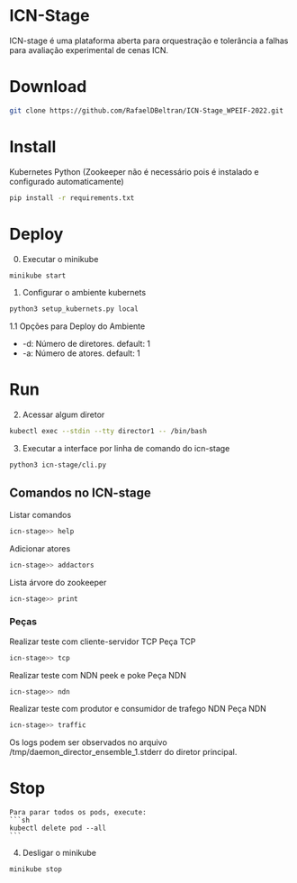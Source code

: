 # ICN-Stage

ICN-stage é uma plataforma aberta para orquestração e tolerância a falhas para avaliação experimental de cenas ICN.

# Download
```sh
git clone https://github.com/RafaelDBeltran/ICN-Stage_WPEIF-2022.git
```
    
# Install 
Kubernetes
Python
(Zookeeper não é necessário pois é instalado e configurado automaticamente)
```sh
pip install -r requirements.txt
```

# Deploy
0. Executar o minikube 
```sh
minikube start
```

1. Configurar o ambiente kubernets
```sh
python3 setup_kubernets.py local
```

1.1 Opções para Deploy do Ambiente

- -d: Número de diretores. default: 1
- -a: Número de atores. default: 1

# Run

2. Acessar algum diretor
```sh
kubectl exec --stdin --tty director1 -- /bin/bash
```

3. Executar a interface por linha de comando do icn-stage
```sh
python3 icn-stage/cli.py
```
    
## Comandos no ICN-stage
Listar comandos
```sh
icn-stage>> help
```
Adicionar atores
```sh
icn-stage>> addactors
```
Lista árvore do zookeeper
```sh
icn-stage>> print
```
### Peças
Realizar teste com cliente-servidor TCP
Peça TCP
```sh
icn-stage>> tcp
```
Realizar teste com NDN peek e poke
Peça NDN
```sh
icn-stage>> ndn
```
Realizar teste com produtor e consumidor de trafego NDN
Peça NDN
```sh
icn-stage>> traffic
```
Os logs podem ser observados no arquivo /tmp/daemon_director_ensemble_1.stderr do diretor principal.



# Stop

    Para parar todos os pods, execute:
    ```sh
    kubectl delete pod --all
    ```

4. Desligar o minikube 
```sh
minikube stop
```

[//]: # (These are reference links used in the body of this note and get stripped out when the markdown processor does its job. There is no need to format nicely because it shouldn't be seen. Thanks SO - http://stackoverflow.com/questions/4823468/store-comments-in-markdown-syntax)


   [dill]: <https://github.com/joemccann/dillinger>
   [git-repo-url]: <https://github.com/joemccann/dillinger.git>
   [john gruber]: <http://daringfireball.net>
   [df1]: <http://daringfireball.net/projects/markdown/>
   [markdown-it]: <https://github.com/markdown-it/markdown-it>
   [Ace Editor]: <http://ace.ajax.org>
   [node.js]: <http://nodejs.org>
   [Twitter Bootstrap]: <http://twitter.github.com/bootstrap/>
   [jQuery]: <http://jquery.com>
   [@tjholowaychuk]: <http://twitter.com/tjholowaychuk>
   [express]: <http://expressjs.com>
   [AngularJS]: <http://angularjs.org>
   [Gulp]: <http://gulpjs.com>

   [PlDb]: <https://github.com/joemccann/dillinger/tree/master/plugins/dropbox/README.md>
   [PlGh]: <https://github.com/joemccann/dillinger/tree/master/plugins/github/README.md>
   [PlGd]: <https://github.com/joemccann/dillinger/tree/master/plugins/googledrive/README.md>
   [PlOd]: <https://github.com/joemccann/dillinger/tree/master/plugins/onedrive/README.md>
   [PlMe]: <https://github.com/joemccann/dillinger/tree/master/plugins/medium/README.md>
   [PlGa]: <https://github.com/RahulHP/dillinger/blob/master/plugins/googleanalytics/README.md>
